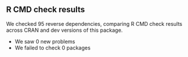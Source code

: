 ## R CMD check results

We checked 95 reverse dependencies, comparing R CMD check results across CRAN and dev versions of this package.

 * We saw 0 new problems
 * We failed to check 0 packages

